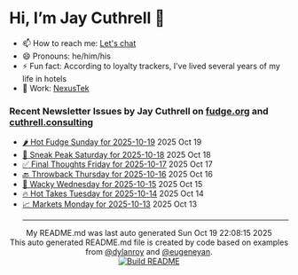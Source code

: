 # Hi, I’m Jay Cuthrell 👋

- 📫 How to reach me: [Let's chat](https://jaycuthrell.com/contact/)
- 😄 Pronouns: he/him/his
- ⚡ Fun fact: According to loyalty trackers, I've lived several years of my life in hotels
- 💼 Work: [NexusTek](https://nexustek.com)

### Recent Newsletter Issues by Jay Cuthrell on [fudge.org](https://fudge.org) and [cuthrell.consulting](https://cuthrell.consulting)
 - [🌶️ Hot Fudge Sunday for 2025-10-19](https://fudge.org/archive/hot-fudge-sunday-for-2025-10-19/) 2025 Oct 19
 - [🔮 Sneak Peak Saturday for 2025-10-18](https://fudge.org/archive/sneak-peak-saturday-for-2025-10-18/) 2025 Oct 18
 - [✅ Final Thoughts Friday for 2025-10-17](https://fudge.org/archive/final-thoughts-friday-for-2025-10-17/) 2025 Oct 17
 - [🔙 Throwback Thursday for 2025-10-16](https://fudge.org/archive/throwback-thursday-for-2025-10-16/) 2025 Oct 16
 - [🤪 Wacky Wednesday for 2025-10-15](https://fudge.org/archive/wacky-wednesday-for-2025-10-15/) 2025 Oct 15
 - [🔥 Hot Takes Tuesday for 2025-10-14](https://fudge.org/archive/hot-takes-tuesday-for-2025-10-14/) 2025 Oct 14
 - [📈 Markets Monday for 2025-10-13](https://fudge.org/archive/markets-monday-for-2025-10-13/) 2025 Oct 13<hr>
<div align="center">
My README.md was last auto generated Sun Oct 19 22:08:15 2025
<br>
  <link href="https://github.com/jaycuthrell" rel="me">
  <link href="https://fudge.org" rel="me">
This auto generated README.md file is created by code based on examples from <a href="https://towardsdatascience.com/auto-updating-your-github-profile-with-python-cde87b638168" target="_blank">@dylanroy</a> and <a href="https://github.com/eugeneyan" target="_blank">@eugeneyan</a>.
<br>
<a href="https://github.com/JayCuthrell/JayCuthrell/actions"><img src="https://github.com/JayCuthrell/JayCuthrell/workflows/cron/badge.svg?branch=master" align="center" alt="Build README"></a>
</div>
